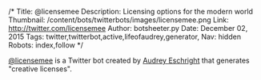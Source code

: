 /*
Title: @licensemee
Description: Licensing options for the modern world
Thumbnail: /content/bots/twitterbots/images/licensemee.png
Link: http://twitter.com/licensemee
Author: botsheeter.py
Date: December 02, 2015
Tags: twitter,twitterbot,active,lifeofaudrey,generator,
Nav: hidden
Robots: index,follow
*/

[@licensemee](https://twitter.com/licensemee) is a Twitter bot created by [Audrey Eschright](https://twitter.com/http://lifeofaudrey.com/) that generates "creative licenses".
